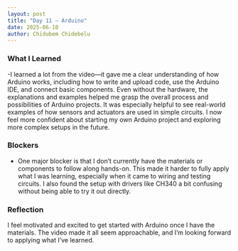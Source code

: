 ```yaml
---
layout: post
title: "Day 11 – Arduino"
date: 2025-06-10
author: Chidubem Chidebelu
---
```



### What I Learned
-I learned a lot from the video—it gave me a clear understanding of how Arduino works, including how to write and upload code, use the Arduino IDE, and connect basic components. Even without the hardware, the explanations and examples helped me grasp the overall process and possibilities of Arduino projects. It was especially helpful to see real-world examples of how sensors and actuators are used in simple circuits. I now feel more confident about starting my own Arduino project and exploring more complex setups in the future.


### Blockers
- One major blocker is that I don’t currently have the materials or components to follow along hands-on. This made it harder to fully apply what I was learning, especially when it came to wiring and testing circuits. I also found the setup with drivers like CH340 a bit confusing without being able to try it out directly.

### Reflection
I feel motivated and excited to get started with Arduino once I have the materials. The video made it all seem approachable, and I’m looking forward to applying what I’ve learned. 
